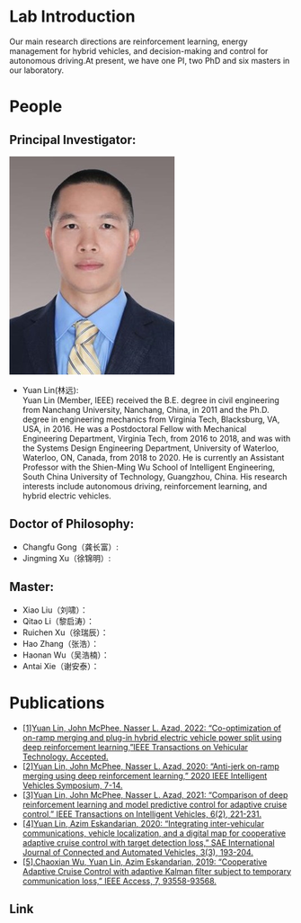 
# Lab Introduction
Our main research directions are reinforcement learning, energy management for hybrid vehicles, and decision-making and control for autonomous driving.At present, we have one PI, two PhD and six masters in our laboratory.

# People
## Principal Investigator:

![YuanLin.jpg](/_resources/YuanLin.jpg)




* Yuan Lin(林远):<br />Yuan Lin (Member, IEEE) received the B.E. degree in civil engineering from Nanchang University, Nanchang, China, in 2011 and the Ph.D. degree in engineering mechanics from Virginia Tech, Blacksburg, VA, USA, in 2016. He was a Postdoctoral Fellow with Mechanical Engineering Department, Virginia Tech, from 2016 to 2018, and was with the Systems Design Engineering Department, University of Waterloo, Waterloo, ON, Canada, from 2018 to 2020. He is currently an Assistant Professor with the Shien-Ming Wu School of Intelligent Engineering, South China University of Technology, Guangzhou, China. His research interests include autonomous driving, reinforcement learning, and hybrid electric vehicles.

## Doctor of Philosophy:
* Changfu Gong（龚长富）:
* Jingming Xu（徐锦明）:    


## Master:
* Xiao Liu（刘啸）：
* Qitao Li（黎启涛）：
* Ruichen Xu（徐瑞辰）：
* Hao Zhang（张浩）：
* Haonan Wu（吴浩楠）：
* Antai Xie（谢安泰）：
	
# Publications
* [[1]Yuan Lin, John McPhee, Nasser L. Azad, 2022: “Co-optimization of on-ramp merging and plug-in hybrid electric vehicle power split using deep reinforcement learning,”IEEE Transactions on Vehicular Technology. Accepted.](https://ieeexplore.ieee.org/abstract/document/9757859)
* [[2]Yuan Lin, John McPhee, Nasser L. Azad, 2020: “Anti-jerk on-ramp merging using deep reinforcement learning,” 2020 IEEE Intelligent Vehicles Symposium, 7-14.](https://ieeexplore.ieee.org/document/9304647)
* [[3]Yuan Lin, John McPhee, Nasser L. Azad, 2021: “Comparison of deep reinforcement learning and model predictive control for adaptive cruise control,” IEEE Transactions on Intelligent Vehicles,  6(2), 221-231.](https://ieeexplore.ieee.org/document/9152161)
* [[4]Yuan Lin, Azim Eskandarian, 2020: “Integrating inter-vehicular communications, vehicle localization, and a digital map for cooperative adaptive cruise control with target detection loss,” SAE International Journal of Connected and Automated Vehicles, 3(3), 193-204.](https://saemobilus.sae.org/content/12-03-03-0015/)
* [[5].Chaoxian Wu, Yuan Lin, Azim Eskandarian, 2019: “Cooperative Adaptive Cruise Control with adaptive Kalman filter subject to temporary communication loss,” IEEE Access, 7, 93558-93568.](https://ieeexplore.ieee.org/document/8759909)




## Link

